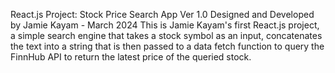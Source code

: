 React.js Project: Stock Price Search App Ver 1.0
Designed and Developed by Jamie Kayam - March 2024
This is Jamie Kayam's first React.js project, a simple search engine that takes a stock symbol as an input, concatenates the text into a string that is then passed to a data fetch function to query the FinnHub API to return the latest price of the queried stock.
